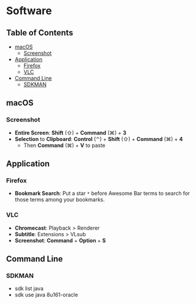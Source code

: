 # Software

## Table of Contents

<!-- START doctoc generated TOC please keep comment here to allow auto update -->
<!-- DON'T EDIT THIS SECTION, INSTEAD RE-RUN doctoc TO UPDATE -->


- [macOS](#macos)
  - [Screenshot](#screenshot)
- [Application](#application)
  - [Firefox](#firefox)
  - [VLC](#vlc)
- [Command Line](#command-line)
  - [SDKMAN](#sdkman)

<!-- END doctoc generated TOC please keep comment here to allow auto update -->

## macOS

### Screenshot

- **Entire Screen**: **Shift** (⇧) + **Command** (⌘) + **3**
- **Selection** to **Clipboard**: **Control** (⌃) + **Shift** (⇧) + **Command** (⌘) + **4**
	- Then **Command** (⌘) + **V** to paste


## Application

### Firefox

- **Bookmark Search**: Put a star `*` before Awesome Bar terms to search for those terms among your bookmarks.

### VLC

- **Chromecast**: Playback > Renderer
- **Subtitle**: Extensions > VLsub
- **Screenshot**: **Command** + **Option** + **S**


## Command Line

### SDKMAN

- sdk list java
- sdk use java 8u161-oracle
